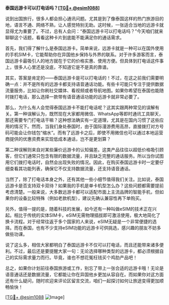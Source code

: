 **泰国远游卡可以打电话吗？[[TG💪+ @esim1088](https://t.me/s/esim1088)]**

说到出国旅行，很多人都会担心通讯问题。尤其是到了像泰国这样的热门旅游目的地，语言不通、网络不熟，让人感觉特别无助。这时候，一张适合当地的远游卡就显得尤为重要了。不过，总有人会问：“泰国远游卡可以打电话吗？”今天咱们就来聊聊这个话题，看看这种卡片到底能不能满足你的通话需求。

首先，我们得了解什么是泰国远游卡。简单来说，远游卡就是一种可以在国外使用的手机SIM卡，它能帮助你在异国他乡保持与外界的联系。对于许多游客而言，泰国远游卡最吸引人的地方就在于它的价格实惠、使用方便。但具体到打电话这件事上，很多人心里还是没底，不知道它是不是真的靠谱。

其实，答案是肯定的——泰国远游卡是可以打电话的！不过，在这之前我们需要明确一点：并不是所有的远游卡都支持语音通话功能。有些卡可能只专注于提供数据流量服务，比如让你刷社交媒体、看视频或者导航地图。如果你希望在泰国也能随时拨打电话，那么选择一款带有语音通话功能的远游卡就非常必要了。

那么，为什么有人会觉得泰国远游卡不能打电话呢？这其实跟两种常见的误解有关。第一种误解认为，既然现在大家都用微信、WhatsApp等即时通讯工具聊天，那还需要专门打电话干嘛？这种想法确实有一定道理，尤其是在国内习惯了这些应用的情况下。然而，当我们身处泰国时，由于国际漫游费用高昂，直接拨打对方号码可能会让你钱包“缩水”。而有了远游卡之后，即使不用微信也可以通过本地运营商提供的优惠资费来实现低成本通话，岂不是更划算？

第二种误解则来自对某些廉价远游卡的认知偏差。这类产品往往以超低价格吸引顾客，但它们通常只包含有限的数据流量，并且缺乏完整的通话服务。所以当你试图用它们拨打电话时，自然会出现失败的情况。因此，在购买泰国远游卡时一定要仔细查看其功能列表，确保它不仅支持数据流量，还支持语音通话。

当然了，除了打电话本身之外，还有其他一些小细节值得我们关注。比如说，泰国远游卡是否支持双卡双待？如果我的手机是单卡机型怎么办？这些问题都需要提前考虑清楚。一般来说，大多数远游卡都可以适配市面上主流品牌的智能手机，但如果你的设备比较特殊（例如老款机型），建议先确认兼容性再下单购买。

另外，值得一提的是，随着科技的发展，如今还有一种叫做eSIM的技术正在兴起。相比于传统的实体SIM卡，eSIM无需物理插拔即可激活使用，极大地简化了换卡流程。对于经常往返于多个国家的人来说，eSIM无疑是一个非常便捷的选择。而在泰国，也有不少支持eSIM功能的远游卡可供挑选，感兴趣的朋友不妨多做些功课。

说了这么多，相信大家都明白了泰国远游卡不仅可以打电话，而且还能带来诸多便利。不过，最后还是要提醒大家一句：无论选择哪种类型的远游卡，都必须根据自己的实际需求量力而行。毕竟，谁也不想花冤枉钱买个鸡肋产品吧！

总之，如果你计划前往泰国旅游或工作，别忘了带上一张合适的远游卡哦！无论是语音通话还是数据流量，它都能让你在异国他乡更加从容自在。而如果你对这方面还有什么疑问，随时欢迎来评论区留言交流，咱们一起探讨如何让旅途变得更加顺畅愉快！

[[TG💪+ @esim1088](https://t.me/s/esim1088) ![Image](https://i.postimg.cc/4NQfJmqS/Snipaste-2025-05-13-00-14-12.png)]
